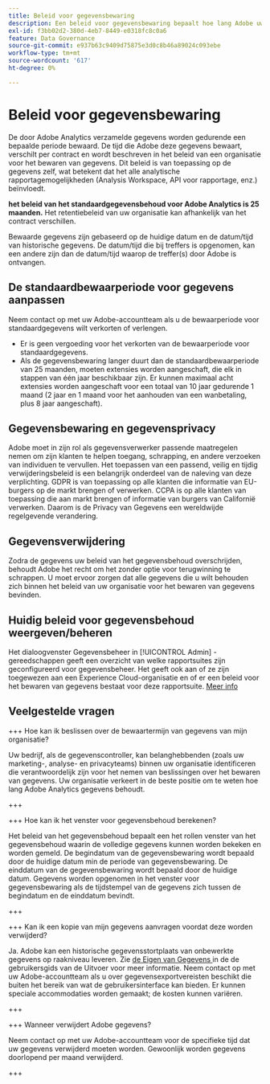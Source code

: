 ```yaml
---
title: Beleid voor gegevensbewaring
description: Een beleid voor gegevensbewaring bepaalt hoe lang Adobe uw gegevens opslaat.
exl-id: f3bb02d2-380d-4eb7-8449-e0318fc8c0a6
feature: Data Governance
source-git-commit: e937b63c9409d75875e3d0c8b46a89024c093ebe
workflow-type: tm+mt
source-wordcount: '617'
ht-degree: 0%

---
```


# Beleid voor gegevensbewaring

De door Adobe Analytics verzamelde gegevens worden gedurende een bepaalde periode bewaard. De tijd die Adobe deze gegevens bewaart, verschilt per contract en wordt beschreven in het beleid van een organisatie voor het bewaren van gegevens. Dit beleid is van toepassing op de gegevens zelf, wat betekent dat het alle analytische rapportagemogelijkheden (Analysis Workspace, API voor rapportage, enz.) beïnvloedt.

**het beleid van het standaardgegevensbehoud voor Adobe Analytics is 25 maanden.** Het retentiebeleid van uw organisatie kan afhankelijk van het contract verschillen.

Bewaarde gegevens zijn gebaseerd op de huidige datum en de datum/tijd van historische gegevens. De datum/tijd die bij treffers is opgenomen, kan een andere zijn dan de datum/tijd waarop de treffer(s) door Adobe is ontvangen.

## De standaardbewaarperiode voor gegevens aanpassen

Neem contact op met uw Adobe-accountteam als u de bewaarperiode voor standaardgegevens wilt verkorten of verlengen.

* Er is geen vergoeding voor het verkorten van de bewaarperiode voor standaardgegevens.
* Als de gegevensbewaring langer duurt dan de standaardbewaarperiode van 25 maanden, moeten extensies worden aangeschaft, die elk in stappen van één jaar beschikbaar zijn. Er kunnen maximaal acht extensies worden aangeschaft voor een totaal van 10 jaar gedurende 1 maand (2 jaar en 1 maand voor het aanhouden van een wanbetaling, plus 8 jaar aangeschaft).

## Gegevensbewaring en gegevensprivacy

Adobe moet in zijn rol als gegevensverwerker passende maatregelen nemen om zijn klanten te helpen toegang, schrapping, en andere verzoeken van individuen te vervullen. Het toepassen van een passend, veilig en tijdig verwijderingsbeleid is een belangrijk onderdeel van de naleving van deze verplichting. GDPR is van toepassing op alle klanten die informatie van EU-burgers op de markt brengen of verwerken. CCPA is op alle klanten van toepassing die aan markt brengen of informatie van burgers van Californië verwerken. Daarom is de Privacy van Gegevens een wereldwijde regelgevende verandering.

## Gegevensverwijdering

Zodra de gegevens uw beleid van het gegevensbehoud overschrijden, behoudt Adobe het recht om het zonder optie voor terugwinning te schrappen. U moet ervoor zorgen dat alle gegevens die u wilt behouden zich binnen het beleid van uw organisatie voor het bewaren van gegevens bevinden.

## Huidig beleid voor gegevensbehoud weergeven/beheren

Het dialoogvenster Gegevensbeheer in [!UICONTROL Admin] -gereedschappen geeft een overzicht van welke rapportsuites zijn geconfigureerd voor gegevensbeheer. Het geeft ook aan of ze zijn toegewezen aan een Experience Cloud-organisatie en of er een beleid voor het bewaren van gegevens bestaat voor deze rapportsuite. [ Meer info ](/help/admin/admin/c-data-governance/an-gdpr-workflow.md)

## Veelgestelde vragen

+++ Hoe kan ik beslissen over de bewaartermijn van gegevens van mijn organisatie?

Uw bedrijf, als de gegevenscontroller, kan belanghebbenden (zoals uw marketing-, analyse- en privacyteams) binnen uw organisatie identificeren die verantwoordelijk zijn voor het nemen van beslissingen over het bewaren van gegevens. Uw organisatie verkeert in de beste positie om te weten hoe lang Adobe Analytics gegevens behoudt.

+++

+++ Hoe kan ik het venster voor gegevensbehoud berekenen?

Het beleid van het gegevensbehoud bepaalt een het rollen venster van het gegevensbehoud waarin de volledige gegevens kunnen worden bekeken en worden gemeld. De begindatum van de gegevensbewaring wordt bepaald door de huidige datum min de periode van gegevensbewaring. De einddatum van de gegevensbewaring wordt bepaald door de huidige datum. Gegevens worden opgenomen in het venster voor gegevensbewaring als de tijdstempel van de gegevens zich tussen de begindatum en de einddatum bevindt.

+++

+++ Kan ik een kopie van mijn gegevens aanvragen voordat deze worden verwijderd?

Ja. Adobe kan een historische gegevensstortplaats van onbewerkte gegevens op raakniveau leveren. Zie [ de Eigen van Gegevens ](/help/export/analytics-data-feed/data-feed-overview.md) in de de gebruikersgids van de Uitvoer voor meer informatie. Neem contact op met uw Adobe-accountteam als u over gegevensexportvereisten beschikt die buiten het bereik van wat de gebruikersinterface kan bieden. Er kunnen speciale accommodaties worden gemaakt; de kosten kunnen variëren.

+++

+++ Wanneer verwijdert Adobe gegevens?

Neem contact op met uw Adobe-accountteam voor de specifieke tijd dat uw gegevens verwijderd moeten worden. Gewoonlijk worden gegevens doorlopend per maand verwijderd.

+++

